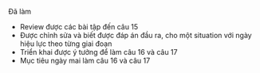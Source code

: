 

Đã làm

+ Review được các bài tập đến câu 15
+ Được chỉnh sửa và biết được đáp án đầu ra, cho một situation với ngày hiệu lực theo từng giai đoạn
+ Triển khai được ý tưởng để làm câu 16 và câu 17
+ Mục tiêu ngày mai làm câu 16 và câu 17